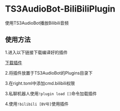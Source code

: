 # TS3AudioBot-BiliBiliPlugin

使用TS3AudioBot播放Bilibili音频



## 使用方法

1.进入以下链接下载编译好的插件

[下载插件](https://github.com/xxmod/TS3AudioBot-BiliBiliPlugin/blob/main/bin/Release/netcoreapp3.1/BilibiliPlugin.dll)

2.将插件放置于TS3AudioBot的Plugins目录下

3.在right.toml中添加cmd.bilibili权限

3.私聊机器人使用`!plugin load []`命令加载插件

4.使用`!bilibili [BV号]`使用插件


